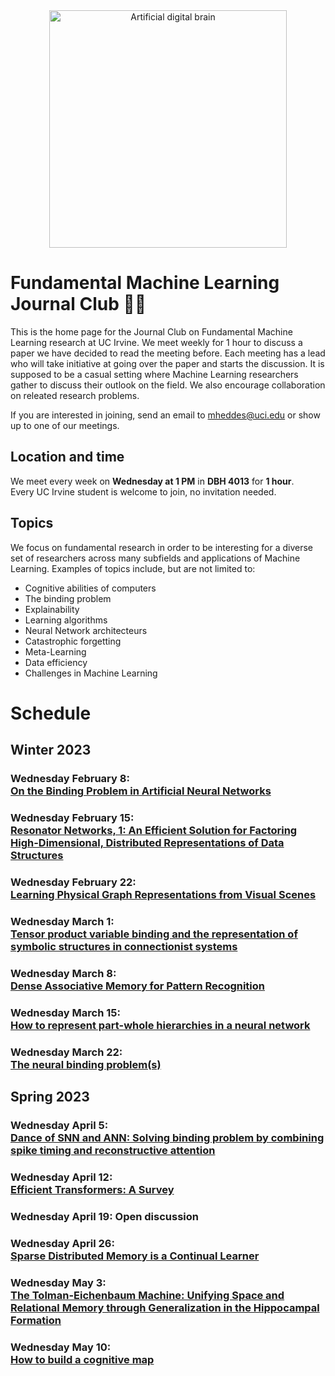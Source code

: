 <div align="center">
    <img width="380px" alt="Artificial digital brain" src="https://raw.githubusercontent.com/mikeheddes/fundamental-ai-jounal-club/main/digital-artificial-brain.png" />
</div>

# Fundamental Machine Learning Journal Club 🤖📖

This is the home page for the Journal Club on Fundamental Machine Learning research at UC Irvine. We meet weekly for 1 hour to discuss a paper we have decided to read the meeting before. Each meeting has a lead who will take initiative at going over the paper and starts the discussion. It is supposed to be a casual setting where Machine Learning researchers gather to discuss their outlook on the field. We also encourage collaboration on releated research problems.

If you are interested in joining, send an email to [mheddes@uci.edu](mailto:mheddes@uci.edu) or show up to one of our meetings.

## Location and time

We meet every week on **Wednesday at 1 PM** in **DBH 4013** for **1 hour**.<br/>
Every UC Irvine student is welcome to join, no invitation needed.

## Topics

We focus on fundamental research in order to be interesting for a diverse set of researchers across many subfields and applications of Machine Learning. Examples of topics include, but are not limited to:

- Cognitive abilities of computers
- The binding problem
- Explainability
- Learning algorithms
- Neural Network architecteurs
- Catastrophic forgetting
- Meta-Learning
- Data efficiency
- Challenges in Machine Learning

# Schedule

## Winter 2023

### Wednesday February 8: <br/>[On the Binding Problem in Artificial Neural Networks](https://arxiv.org/abs/2012.05208)

### Wednesday February 15: <br/>[Resonator Networks, 1: An Efficient Solution for Factoring High-Dimensional, Distributed Representations of Data Structures](https://par.nsf.gov/servlets/purl/10294577)

### Wednesday February 22: <br/>[Learning Physical Graph Representations from Visual Scenes](https://proceedings.neurips.cc/paper/2020/hash/4324e8d0d37b110ee1a4f1633ac52df5-Abstract.html)

### Wednesday March 1: <br/>[Tensor product variable binding and the representation of symbolic structures in connectionist systems](https://www.sciencedirect.com/science/article/pii/000437029090007M)

### Wednesday March 8: <br/>[Dense Associative Memory for Pattern Recognition](https://papers.nips.cc/paper/2016/hash/eaae339c4d89fc102edd9dbdb6a28915-Abstract.html)

### Wednesday March 15: <br/>[How to represent part-whole hierarchies in a neural network](https://arxiv.org/abs/2102.12627)

### Wednesday March 22: <br/>[The neural binding problem(s)](https://www.ncbi.nlm.nih.gov/pmc/articles/PMC3538094/)

## Spring 2023

### Wednesday April 5: <br/>[Dance of SNN and ANN: Solving binding problem by combining spike timing and reconstructive attention](https://openreview.net/forum?id=-yiZR4_Xhh)

### Wednesday April 12: <br/>[Efficient Transformers: A Survey](https://dl.acm.org/doi/full/10.1145/3530811)

### Wednesday April 19: Open discussion

### Wednesday April 26: <br/>[Sparse Distributed Memory is a Continual Learner ](https://openreview.net/forum?id=JknGeelZJpHP)

### Wednesday May 3: <br/>[The Tolman-Eichenbaum Machine: Unifying Space and Relational Memory through Generalization in the Hippocampal Formation](https://www.sciencedirect.com/science/article/pii/S009286742031388X?via%3Dihub)

### Wednesday May 10: <br/>[How to build a cognitive map](https://www.nature.com/articles/s41593-022-01153-y) 
